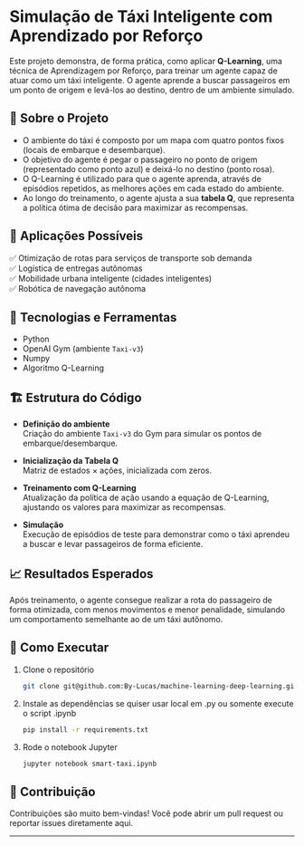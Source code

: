 
# Simulação de Táxi Inteligente com Aprendizado por Reforço

Este projeto demonstra, de forma prática, como aplicar **Q-Learning**, uma técnica de Aprendizagem por Reforço, para treinar um agente capaz de atuar como um táxi inteligente. O agente aprende a buscar passageiros em um ponto de origem e levá-los ao destino, dentro de um ambiente simulado.

## 🚀 Sobre o Projeto

- O ambiente do táxi é composto por um mapa com quatro pontos fixos (locais de embarque e desembarque).
- O objetivo do agente é pegar o passageiro no ponto de origem (representado como ponto azul) e deixá-lo no destino (ponto rosa).
- O Q-Learning é utilizado para que o agente aprenda, através de episódios repetidos, as melhores ações em cada estado do ambiente.
- Ao longo do treinamento, o agente ajusta a sua **tabela Q**, que representa a política ótima de decisão para maximizar as recompensas.

## 📌 Aplicações Possíveis

✅ Otimização de rotas para serviços de transporte sob demanda  
✅ Logística de entregas autônomas  
✅ Mobilidade urbana inteligente (cidades inteligentes)  
✅ Robótica de navegação autônoma  

## 🧩 Tecnologias e Ferramentas

- Python
- OpenAI Gym (ambiente `Taxi-v3`)
- Numpy
- Algoritmo Q-Learning

## 🏗️ Estrutura do Código

- **Definição do ambiente**  
  Criação do ambiente `Taxi-v3` do Gym para simular os pontos de embarque/desembarque.

- **Inicialização da Tabela Q**  
  Matriz de estados × ações, inicializada com zeros.

- **Treinamento com Q-Learning**  
  Atualização da política de ação usando a equação de Q-Learning, ajustando os valores para maximizar as recompensas.

- **Simulação**  
  Execução de episódios de teste para demonstrar como o táxi aprendeu a buscar e levar passageiros de forma eficiente.

## 📈 Resultados Esperados

Após treinamento, o agente consegue realizar a rota do passageiro de forma otimizada, com menos movimentos e menor penalidade, simulando um comportamento semelhante ao de um táxi autônomo.

## 📎 Como Executar

1. Clone o repositório  
   ```bash
   git clone git@github.com:By-Lucas/machine-learning-deep-learning.git
   ```
2. Instale as dependências  se quiser usar local em .py ou somente execute o script .ipynb
   ```bash
   pip install -r requirements.txt
   ```
3. Rode o notebook Jupyter  
   ```bash
   jupyter notebook smart-taxi.ipynb
   ```

## 🤝 Contribuição

Contribuições são muito bem-vindas! Você pode abrir um pull request ou reportar issues diretamente aqui.

---


